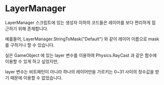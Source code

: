 # LayerManager

LayerManager 스크립트에 있는 생성자 이하의 코드들은 레이어를 보다 편리하게 접근하기 위해 존재합니다.

예를들어, LayerManager.StringToMask("Default") 와 같이 레이어 이름으로 mask 를 구하거나 할 수 있습니다.


실은 GameObject 에 있는 layer 변수를 이용하여 Physics.RayCast 과 같은 함수에 이용할 수 있게 하고 싶었지만,

layer 변수는 비트패턴이 아니라 하나의 레이어만을 가르키는 0~31 사이의 정수값을 받기 때문에 이용할 수 없었습니다.

